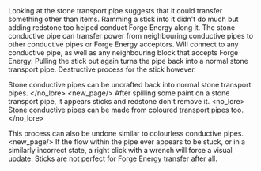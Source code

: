 <chapter name="item.pipe.stubborn_pipes.stone_power.name"/>
<lore>
Looking at the stone transport pipe suggests that it could transfer something other than items. Ramming a stick into it didn't do much but adding redstone too helped conduct Forge Energy along it.
</lore>
<no_lore>
The stone conductive pipe can transfer power from neighbouring conductive pipes to other conductive pipes or Forge Energy acceptors.
</no_lore>

<chapter name="Information"/>
Will connect to any conductive pipe, as well as any neighbouring block that accepts Forge Energy.
<recipes stack="stubborn_pipes:stone_power"/>
<lore>
Pulling the stick out again turns the pipe back into a normal stone transport pipe. Destructive process for the stick however. 
</lore>
<no_lore>

Stone conductive pipes can be uncrafted back into normal stone transport pipes.
</no_lore>
<usages stack="stubborn_pipes:stone_power"/>
<new_page/>
<chapter name="Colouring"/>
<lore>
After spilling some paint on a stone transport pipe, it appears sticks and redstone don't remove it. 
</lore>
<no_lore>
Stone conductive pipes can be made from coloured transport pipes too.
</no_lore>
<pipeColouring stack="stubborn_pipes:stone_power"/>

This process can also be undone similar to colourless conductive pipes.
<new_page/>
<chapter name="Disclaimer"/>
If the flow within the pipe ever appears to be stuck, or in a similarly incorrect state, a right click with a wrench will force a visual update.
Sticks are not perfect for Forge Energy transfer after all.